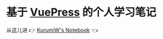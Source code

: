 # 基于 [VuePress](https://github.com/vuejs/vuepress) 的个人学习笔记

从这儿进 👉 [KurumiW's Notebook](https://kurumiwww.github.io/Notebook/) 👈

